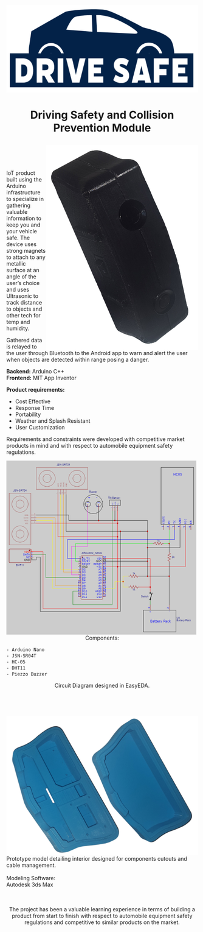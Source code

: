 <p align="center">
  <img width="650" height="230" src="Assets/Drive%20Safe.png"></p>
  
# <p align="center">Driving Safety and Collision Prevention Module</p>

<img align="right" width="400" src="Assets/black.png">

<br/>
<br/>
<br/>

IoT product built using the Arduino infrastructure to specialize in gathering valuable information to keep you and
your vehicle safe. The device uses strong magnets to attach to any metallic surface at an angle of the user’s choice and uses Ultrasonic
to track distance to objects and other tech for temp and humidity. 

Gathered data is relayed to the user through Bluetooth to the Android app to warn and alert the user when objects are detected within range posing a danger.

**Backend:**   Arduino C++  
**Frontend:** MIT App Inventor

**Product requirements:**
- Cost Effective
- Response Time
- Portability
- Weather and Splash Resistant
- User Customization  

Requirements and constraints were developed with competitive market products in mind and with respect to automobile equipment safety regulations.
<br clear="right"/>

<img align="left" width="500" src="Assets/Schematic_Drive Safe Circuit_2022-05-14 (1).png">  

<p align="center">  
<br/>
<br/>
<br/>
Components:  
  
    - Arduino Nano
    - JSN-SR04T
    - HC-05
    - DHT11
    - Piezzo Buzzer  
</p>

<p align="center">  
Circuit Diagram designed in EasyEDA.  
</p>
<br clear="left"/>

# 

<img align="right" width="600" src="Assets/blue.png">  
<br/>
<br/>
<br/>
<br/>
<br/>
<br/>
<br/>
Prototype model detailing interior designed for components cutouts and cable management.
<br/>
<br/>
Modeling Software:  
<br/>
Autodesk 3ds Max

<br clear="right"/>

<br/>
<br/>
<p align="center">
  The project has been a valuable learning experience in terms of building a product from start to finish with respect to automobile equipment safety regulations and competitive to similar products on the market.
</p>




